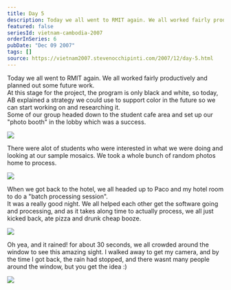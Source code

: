```yaml
---
title: Day 5
description: Today we all went to RMIT again. We all worked fairly productively and planned out some future work. At this stage for the project, the prog...
featured: false
seriesId: vietnam-cambodia-2007
orderInSeries: 6
pubDate: "Dec 09 2007"
tags: []
source: https://vietnam2007.stevenocchipinti.com/2007/12/day-5.html
---
```


Today we all went to RMIT again. We all worked fairly productively and planned out some future work.  
At this stage for the project, the program is only black and white, so today, AB explained a strategy we could use to support color in the future so we can start working on and researching it.  
Some of our group headed down to the student cafe area and set up our "photo booth" in the lobby which was a success.

[![](https://3.bp.blogspot.com/_l2YQkMP1pOU/R1u7H81CflI/AAAAAAAAAEQ/7b9yR1Hs5Cg/s320/DSCF7358.JPG)](https://3.bp.blogspot.com/_l2YQkMP1pOU/R1u7H81CflI/AAAAAAAAAEQ/7b9yR1Hs5Cg/s1600-h/DSCF7358.JPG)

There were alot of students who were interested in what we were doing and looking at our sample mosaics. We took a whole bunch of random photos home to process.

[![](https://3.bp.blogspot.com/_l2YQkMP1pOU/R1u7H81CfkI/AAAAAAAAAEI/VEK0yk7ZeuM/s320/DSCF7360.JPG)](https://3.bp.blogspot.com/_l2YQkMP1pOU/R1u7H81CfkI/AAAAAAAAAEI/VEK0yk7ZeuM/s1600-h/DSCF7360.JPG)

When we got back to the hotel, we all headed up to Paco and my hotel room to do a "batch processing session".  
It was a really good night. We all helped each other get the software going and processing, and as it takes along time to actually process, we all just kicked back, ate pizza and drunk cheap booze.

[![](https://2.bp.blogspot.com/_l2YQkMP1pOU/R1u7Hs1CfjI/AAAAAAAAAEA/YJxYbh013iQ/s320/DSCF7365.JPG)](https://2.bp.blogspot.com/_l2YQkMP1pOU/R1u7Hs1CfjI/AAAAAAAAAEA/YJxYbh013iQ/s1600-h/DSCF7365.JPG)

Oh yea, and it rained! for about 30 seconds, we all crowded around the window to see this amazing sight. I walked away to get my camera, and by the time I got back, the rain had stopped, and there wasnt many people around the window, but you get the idea :)

[![](https://1.bp.blogspot.com/_l2YQkMP1pOU/R1u7Hc1CfiI/AAAAAAAAAD4/Y1EmfGeBdNc/s320/DSCF7366.JPG)](https://1.bp.blogspot.com/_l2YQkMP1pOU/R1u7Hc1CfiI/AAAAAAAAAD4/Y1EmfGeBdNc/s1600-h/DSCF7366.JPG)
